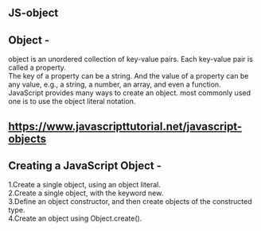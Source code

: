 ## JS-object

## Object -

object is an unordered collection of key-value pairs. Each key-value pair is called a property.<br>
The key of a property can be a string. And the value of a property can be any value, e.g., a string, a number, an array, and even a function.<br>
JavaScript provides  many ways to create an object. most commonly used one is to use the object literal notation.

##  https://www.javascripttutorial.net/javascript-objects

## Creating a JavaScript Object -
1.Create a single object, using an object literal.<br>
2.Create a single object, with the keyword new.<br>
3.Define an object constructor, and then create objects of the constructed type.<br>
4.Create an object using Object.create().
